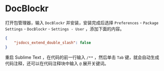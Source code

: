 # DocBlockr

打开包管理器，输入 `DocBlockr` 并安装，安装完成后选择 `Preferences` - `Package Settings` - `DocBlockr` - `Settings - User` ，添加下面的内容。

```json
{
    "jsdocs_extend_double_slash": false
}
```

重启 Sublime Text ，在代码的前一行输入 `/**` ，然后单击 `Tab` 键，就会自动生成代码注释，还可以在代码注释块中输入 `@` 展开关键词。